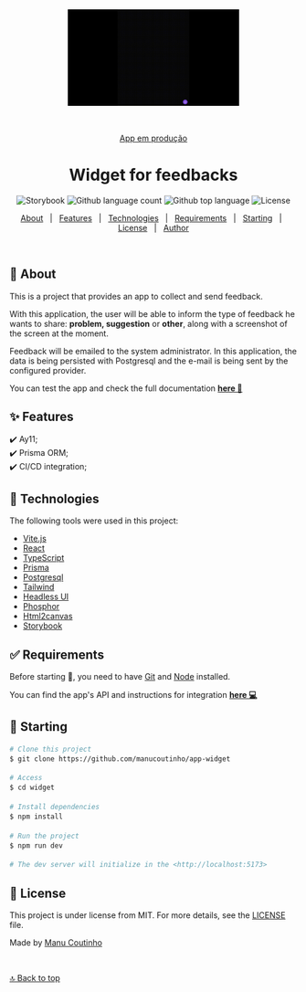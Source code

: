 <div align="center" id="top"> 
  <img src="./public/assets/demo.gif" alt="demo do app widget" style='width:300px'/>

&#xa0;

<a href="https://sentfeedback.vercel.app/">App em produção</a>

</div>

<h1 align="center">Widget for feedbacks</h1>

<p align="center">
  <img alt="Storybook" src="https://img.shields.io/badge/storybook-FFF?style=for-the-badge&logo=storybook&logoColor=FF4785" />
  <img alt="Github language count" src="https://img.shields.io/github/languages/count/manucoutinho/app-widget?color=C1C3F1&style=for-the-badge">
  <img alt="Github top language" src="https://img.shields.io/github/languages/top/manucoutinho/app-widget?color=C1C3F1&logo=typescript&logoColor=white&style=for-the-badge">  
  <img alt="License" src="https://img.shields.io/github/license/manucoutinho/app-widget?color=C1C3F1&style=for-the-badge">
</p>

<p align="center">
  <a href="#dart-about">About</a> &#xa0; | &#xa0; 
  <a href="#sparkles-features">Features</a> &#xa0; | &#xa0;
  <a href="#rocket-technologies">Technologies</a> &#xa0; | &#xa0;
  <a href="#white_check_mark-requirements">Requirements</a> &#xa0; | &#xa0;
  <a href="#checkered_flag-starting">Starting</a> &#xa0; | &#xa0;
  <a href="#memo-license">License</a> &#xa0; | &#xa0;
  <a href="https://github.com/manucoutinho" target="_blank">Author</a>
</p>

<br>

## :dart: About

This is a project that provides an app to collect and send feedback.

With this application, the user will be able to inform the type of feedback he wants to share: **problem, suggestion** or **other**, along with a screenshot of the screen at the moment.

Feedback will be emailed to the system administrator.
In this application, the data is being persisted with Postgresql and the e-mail is being sent by the configured provider.

You can test the app and check the full documentation **[here 📑](https://sentfeedback.surge.sh/)**

## :sparkles: Features

:heavy_check_mark: Ay11;\
:heavy_check_mark: Prisma ORM;\
:heavy_check_mark: CI/CD integration;

## :rocket: Technologies

The following tools were used in this project:

- [Vite.js](https://vitejs.dev/)
- [React](https://pt-br.reactjs.org/)
- [TypeScript](https://www.typescriptlang.org/)
- [Prisma](https://www.prisma.io/)
- [Postgresql](https://www.postgresql.org/)
- [Tailwind](https://tailwindcss.com)
- [Headless UI](https://headlessui.dev)
- [Phosphor](https://phosphoricons.com)
- [Html2canvas](https://www.npmjs.com/package/html2canvas)
- [Storybook](https://storybook.js.org)

## :white_check_mark: Requirements

Before starting :checkered_flag:, you need to have [Git](https://git-scm.com) and [Node](https://nodejs.org/en/) installed.

You can find the app's API and instructions for integration **[here 💻](https://github.com/ManuCoutinho/feedback-widget)**

## :checkered_flag: Starting

```bash
# Clone this project
$ git clone https://github.com/manucoutinho/app-widget

# Access
$ cd widget

# Install dependencies
$ npm install

# Run the project
$ npm run dev

# The dev server will initialize in the <http://localhost:5173>
```

## :memo: License

This project is under license from MIT. For more details, see the [LICENSE](LICENSE) file.

Made by <a href="https://github.com/manucoutinho" target="_blank">Manu Coutinho</a>

&#xa0;

<a href="#top">🔝 Back to top</a>
